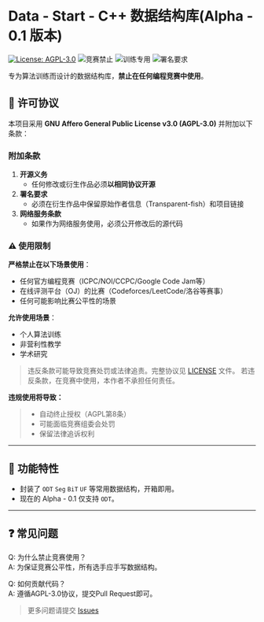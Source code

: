 # Data - Start - C++ 数据结构库(Alpha - 0.1 版本)

[![License: AGPL-3.0](https://img.shields.io/badge/License-AGPL_v3-blue.svg)](https://www.gnu.org/licenses/agpl-3.0)
![竞赛禁止](https://img.shields.io/badge/竞赛使用-禁止-red)
![训练专用](https://img.shields.io/badge/用途-算法训练-9cf)
![署名要求](https://img.shields.io/badge/署名-必须保留-brightgreen)

专为算法训练而设计的数据结构库，**禁止在任何编程竞赛中使用**。

## 📜 许可协议
本项目采用 **GNU Affero General Public License v3.0 (AGPL-3.0)** 并附加以下条款：

### 附加条款
1. **开源义务**  
   - 任何修改或衍生作品必须**以相同协议开源**
2. **署名要求**  
   - 必须在衍生作品中保留原始作者信息（Transparent-fish）和项目链接
3. **网络服务条款**  
   - 如果作为网络服务使用，必须公开修改后的源代码

### ⚠️ 使用限制
**严格禁止在以下场景使用**：
- 任何官方编程竞赛（ICPC/NOI/CCPC/Google Code Jam等）
- 在线评测平台（OJ）的比赛（Codeforces/LeetCode/洛谷等赛事）
- 任何可能影响比赛公平性的场景

**允许使用场景**：
- 个人算法训练
- 非营利性教学
- 学术研究

> 违反条款可能导致竞赛处罚或法律追责。完整协议见 [LICENSE](https://github.com/Transparent-fish/Data-Start/main/LICENSE.txt) 文件。
> 若违反条款，在竞赛中使用，本作者不承担任何责任。

**违规使用将导致：**
> - 自动终止授权（AGPL第8条）
> - 可能面临竞赛组委会处罚
> - 保留法律追诉权利

---

## 🚀 功能特性
- 封装了 `ODT` `Seg` `BiT` `UF` 等常用数据结构，开箱即用。
- 现在的 Alpha - 0.1 仅支持 `ODT`。
---

## ❓ 常见问题
Q: 为什么禁止竞赛使用？  
A: 为保证竞赛公平性，所有选手应手写数据结构。

Q: 如何贡献代码？  
A: 遵循AGPL-3.0协议，提交Pull Request即可。

> 更多问题请提交 [Issues](https://github.com/Transparent-fish/Data-Start/issues)
